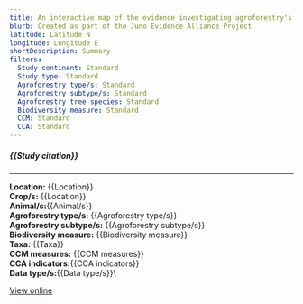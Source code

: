 ```yaml
---
title: An interactive map of the evidence investigating agroforestry's role in biodiversity and climate change mitigation and adaptation in low- and middle- income countries
blurb: Created as part of the Juno Evidence Alliance Project
latitude: Latitude N
longitude: Longitude E
shortDescription: Summary
filters:
  Study continent: Standard 
  Study type: Standard
  Agroforestry type/s: Standard
  Agroforestry subtype/s: Standard
  Agroforestry tree species: Standard
  Biodiversity measure: Standard
  CCM: Standard
  CCA: Standard
---
```

##### {{Study citation}}

---

**Location:** {{Location}}\
**Crop/s:** {{Location}}\
**Animal/s:**{{Animal/s}}\
**Agroforestry type/s:** {{Agroforestry type/s}}\
**Agroforestry subtype/s:** {{Agroforestry subtype/s}}\
**Biodiversity measure:** {{Biodiversity measure}}\
**Taxa:** {{Taxa}}\
**CCM measures:** {{CCM measures}}\
**CCA indicators:**{{CCA indicators}}\
**Data type/s:**{{Data type/s}}\

[View online]({{Hyperlink}})
